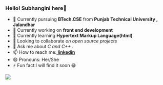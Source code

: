  ### Hello! Subhangini here👋
- 📝 Currently pursuing **BTech.CSE** from **Punjab Technical University , Jalandhar**
- 🔭 Currently working on **front end development**
- 🌱 Currently learning **Hypertext Markup Language(html)**
- 👯 Looking to collaborate *on open source projects* 
- 💬 Ask me about *C and C++* .
- 📫 How to reach me:[   **linkedin**](https://www.linkedin.com/in/subhangini-b819011b9/)
- 😄 Pronouns: Her/She
- ⚡ Fun fact:I will find it soon 😁
<img src="https://github-readme-stats.vercel.app/api?username=Subhangini&&show_icons=true&title_color=ffffff&icon_color=bb2acf&text_color=daf7dc&bg_color=151515">

